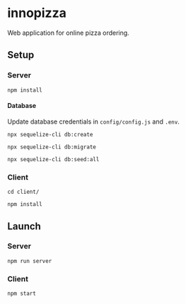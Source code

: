 # innopizza

Web application for online pizza ordering.

## Setup

### Server

`npm install`

#### Database

Update database credentials in `config/config.js` and `.env`.

`npx sequelize-cli db:create`

`npx sequelize-cli db:migrate`

`npx sequelize-cli db:seed:all`

### Client

`cd client/`

`npm install`

## Launch

### Server

`npm run server`

### Client

`npm start`
